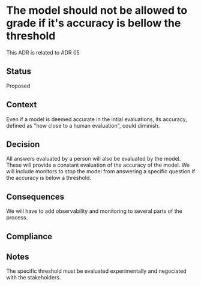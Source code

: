 # The model should not be allowed to grade if it's accuracy is bellow the threshold
This ADR is related to ADR 05

## Status
Proposed

## Context
Even if a model is deemed accurate in the intial evaluations, its accuracy, defined as
"how close to a human evaluation", could diminish. 

## Decision
All answers evaluated by a person will also be evaluated by the model. These will 
provide a constant evaluation of the accuracy of the model. We will include monitors to stop the 
model from answering a specific question if the accuracy is below a threshold.

## Consequences
We will have to add observability and monitoring to several parts of the process.

## Compliance

## Notes
The specific threshold must be evaluated experimentally and negociated with the stakeholders.
